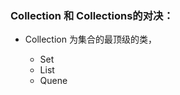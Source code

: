 ### Collection 和 Collections的对决：

- Collection 为集合的最顶级的类，
    
    - Set
    - List
    - Quene

    
